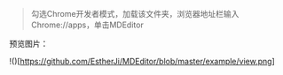 > 勾选Chrome开发者模式，加载该文件夹，浏览器地址栏输入Chrome://apps，单击MDEditor

预览图片：

!()[https://github.com/EstherJi/MDEditor/blob/master/example/view.png]
